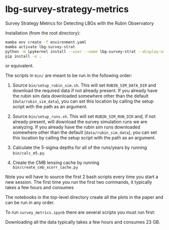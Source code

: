 # lbg-survey-strategy-metrics
Survey Strategy Metrics for Detecting LBGs with the Rubin Observatory

Installation (from the root directory):
```bash
mamba env create -f environment.yaml
mamba activate lbg-survey-strat
python -m ipykernel install --user --name lbg-survey-strat --display-name "LBG Survey Strat"
pip install -e .
```
or equivalent.

The scripts in `bin/` are meant to be run in the following order:
1. Source `bin/setup_rubin_sim.sh`. This will set `RUBIN_SIM_DATA_DIR` and download the required data if not already present. If you already have the rubin sim data downloaded somewhere other than the default (`data/rubin_sim_data`), you can set this location by calling the setup script with the path as an argument.

2. Source `bin/setup_runs.sh`. This will set `RUBIN_SIM_RUN_DIR` and, if not already present, will download the survey simulation runs we are analyzing. If you already have the rubin sim runs downloaded somewhere other than the default (`data/rubin_sim_data`), you can set this location by calling the setup script with the path as an argument.

3. Calculate the 5-sigma depths for all of the runs/years by running `bin/calc_m5.py`.

4. Create the CMB lensing cache by running `bin/create_cmb_xcorr_cache.py`

Note you will have to source the first 2 bash scripts every time you start a new session.
The first time you run the first two commands, it typically takes a few hours and consumes 

The notebooks in the top-level directory create all the plots in the paper and can be run in any order.

To run `survey_metrics.ipynb` there are several scripts you must run first:

Downloading all the data typically takes a few hours and consumes 23 GB.